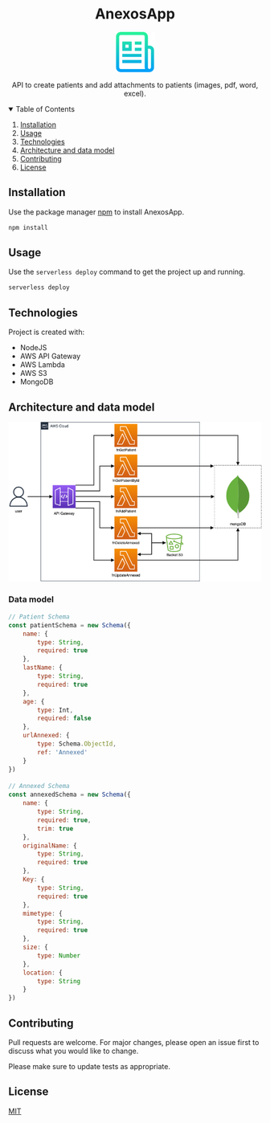 <!-- PROJECT LOGO -->

<p align="center">
    <h1 align="center">AnexosApp</h1> 

   <p align="center">
    <img src="images/logo.png" alt="Logo" width="80" height="80">
  </p>
   
  <p align="center">
    API to create patients and add attachments to patients (images, pdf, word, excel).
  </p>
</p>

<!-- TABLE OF CONTENTS -->
<details open="open">
  <summary>Table of Contents</summary>
  <ol>
    <li><a href="#installation">Installation</a></li>
    <li><a href="#usage">Usage</a></li>
    <li><a href="#technologies">Technologies</a></li>
    <li><a href="#architecture-and-data-model">Architecture and data model</a></li>
    <li><a href="#contributing">Contributing</a></li>
    <li><a href="#license">License</a></li>
  </ol>
</details>

## Installation

Use the package manager [npm](https://docs.npmjs.com/) to install AnexosApp.

```bash
npm install
```

## Usage

Use the ```serverless deploy```  command to get the project up and running.

```bash
serverless deploy
```

## Technologies

Project is created with:

* NodeJS
* AWS API Gateway
* AWS Lambda
* AWS S3
* MongoDB

## Architecture and data model

![The Architecture](/images/architecture.png "Architecture")

### Data model

```javascript
// Patient Schema
const patientSchema = new Schema({
    name: {
        type: String,
        required: true
    },
    lastName: {
        type: String,
        required: true
    },
    age: {
        type: Int,
        required: false
    },
    urlAnnexed: {
        type: Schema.ObjectId,
        ref: 'Annexed'
    }
})

// Annexed Schema
const annexedSchema = new Schema({
    name: {
        type: String,
        required: true,
        trim: true
    },
    originalName: {
        type: String,
        required: true
    },
    Key: {
        type: String,
        required: true
    },
    mimetype: {
        type: String,
        required: true
    },
    size: {
        type: Number
    },
    location: {
        type: String
    }
})
```

## Contributing

Pull requests are welcome. For major changes, please open an issue first to discuss what you would like to change.

Please make sure to update tests as appropriate.

## License

[MIT](https://choosealicense.com/licenses/mit/)